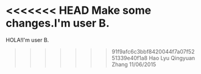 <<<<<<< HEAD
Make some changes.I'm user B.
=======
HOLA!I'm user B.
>>>>>>> 91f9afc6c3bbf8420044f7a07f5251339e40f1a8
Hao Lyu
Qingyuan Zhang
11/06/2015
